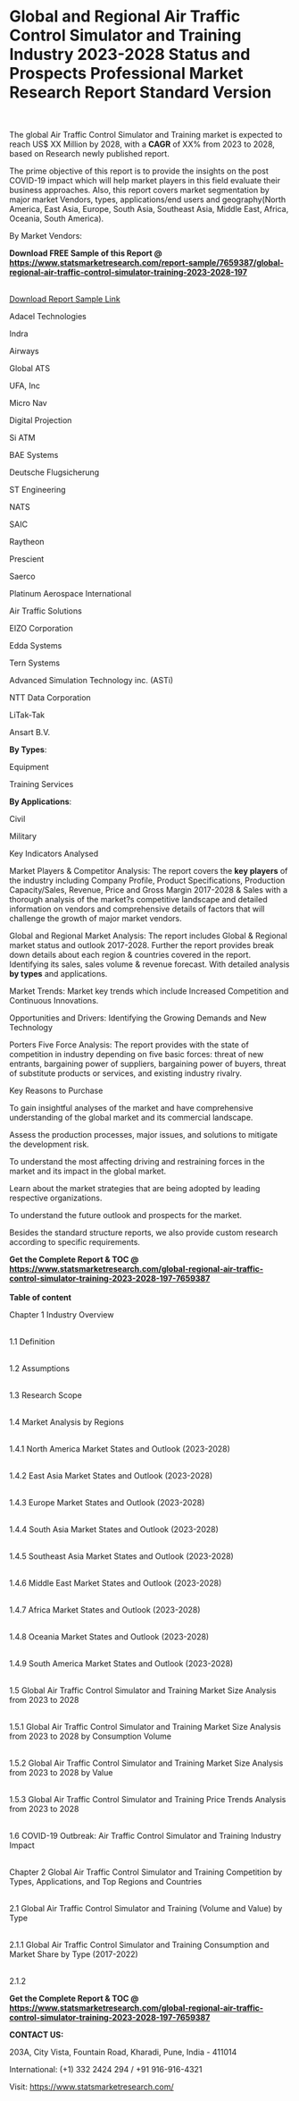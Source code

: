 <h1>Global and Regional Air Traffic Control Simulator and Training Industry 2023-2028 Status and Prospects Professional Market Research Report Standard Version</h1><br/><p>The global Air Traffic Control Simulator and Training market is expected to reach US$ XX Million by 2028, with a <strong>CAGR</strong> of XX% from 2023 to 2028, based on Research newly published report.</p><p>The prime objective of this report is to provide the insights on the post COVID-19 impact which will help market players in this field evaluate their business approaches. Also, this report covers market segmentation by major market Vendors, types, applications/end users and geography(North America, East Asia, Europe, South Asia, Southeast Asia, Middle East, Africa, Oceania, South America).</p><p>By Market Vendors:</p><div><b>Download FREE Sample of this Report @ <a href="https://www.statsmarketresearch.com/download-free-sample/7659387/global-regional-air-traffic-control-simulator-training-2023-2028-197">https://www.statsmarketresearch.com/report-sample/7659387/global-regional-air-traffic-control-simulator-training-2023-2028-197</a></b></div><br><p><a href="https://www.statsmarketresearch.com/download-free-sample/7659387/global-regional-air-traffic-control-simulator-training-2023-2028-197">Download Report Sample Link</a></p><p>Adacel Technologies</p><p>Indra</p><p>Airways</p><p>Global ATS</p><p>UFA, Inc</p><p>Micro Nav</p><p>Digital Projection</p><p>Si ATM</p><p>BAE Systems</p><p>Deutsche Flugsicherung</p><p>ST Engineering</p><p>NATS</p><p>SAIC</p><p>Raytheon</p><p>Prescient</p><p>Saerco</p><p>Platinum Aerospace International</p><p>Air Traffic Solutions</p><p>EIZO Corporation</p><p>Edda Systems</p><p>Tern Systems</p><p>Advanced Simulation Technology inc. (ASTi)</p><p>NTT Data Corporation</p><p>LiTak-Tak</p><p>Ansart B.V.</p><p><strong>By Types</strong>:</p><p>Equipment</p><p>Training Services</p><p><strong><strong>By Applications</strong></strong>:</p><p>Civil</p><p>Military</p><p>Key Indicators Analysed</p><p>Market Players & Competitor Analysis: The report covers the <strong>key players</strong> of the industry including Company Profile, Product Specifications, Production Capacity/Sales, Revenue, Price and Gross Margin 2017-2028 & Sales with a thorough analysis of the market?s competitive landscape and detailed information on vendors and comprehensive details of factors that will challenge the growth of major market vendors.</p><p>Global and Regional Market Analysis: The report includes Global & Regional market status and outlook 2017-2028. Further the report provides break down details about each region & countries covered in the report. Identifying its sales, sales volume & revenue forecast. With detailed analysis <strong>by types</strong> and applications.</p><p>Market Trends: Market key trends which include Increased Competition and Continuous Innovations.</p><p>Opportunities and Drivers: Identifying the Growing Demands and New Technology</p><p>Porters Five Force Analysis: The report provides with the state of competition in industry depending on five basic forces: threat of new entrants, bargaining power of suppliers, bargaining power of buyers, threat of substitute products or services, and existing industry rivalry.</p><p>Key Reasons to Purchase</p><p>To gain insightful analyses of the market and have comprehensive understanding of the global market and its commercial landscape.</p><p>Assess the production processes, major issues, and solutions to mitigate the development risk.</p><p>To understand the most affecting driving and restraining forces in the market and its impact in the global market.</p><p>Learn about the market strategies that are being adopted by leading respective organizations.</p><p>To understand the future outlook and prospects for the market.</p><p>Besides the standard structure reports, we also provide custom research according to specific requirements.</p><div><b>Get the Complete Report & TOC @ <a href="https://www.statsmarketresearch.com/global-regional-air-traffic-control-simulator-training-2023-2028-197-7659387">https://www.statsmarketresearch.com/global-regional-air-traffic-control-simulator-training-2023-2028-197-7659387</a></b></div><br><b>Table of content</b><p>Chapter 1 Industry Overview<br />
 
 <br>1.1 Definition<br />
 
 <br>1.2 Assumptions<br />
 
 <br>1.3 Research Scope<br />
 
 <br>1.4 Market Analysis by Regions<br />
 
 <br>1.4.1 North America Market States and Outlook (2023-2028)<br />
 
 <br>1.4.2 East Asia Market States and Outlook (2023-2028)<br />
 
 <br>1.4.3 Europe Market States and Outlook (2023-2028)<br />
 
 <br>1.4.4 South Asia Market States and Outlook (2023-2028)<br />
 
 <br>1.4.5 Southeast Asia Market States and Outlook (2023-2028)<br />
 
 <br>1.4.6 Middle East Market States and Outlook (2023-2028)<br />
 
 <br>1.4.7 Africa Market States and Outlook (2023-2028)<br />
 
 <br>1.4.8 Oceania Market States and Outlook (2023-2028)<br />
 
 <br>1.4.9 South America Market States and Outlook (2023-2028)<br />
 
 <br>1.5 Global Air Traffic Control Simulator and Training Market Size Analysis from 2023 to 2028<br />
 
 <br>1.5.1 Global Air Traffic Control Simulator and Training Market Size Analysis from 2023 to 2028 by Consumption Volume<br />
 
 <br>1.5.2 Global Air Traffic Control Simulator and Training Market Size Analysis from 2023 to 2028 by Value<br />
 
 <br>1.5.3 Global Air Traffic Control Simulator and Training Price Trends Analysis from 2023 to 2028<br />
 
 <br>1.6 COVID-19 Outbreak: Air Traffic Control Simulator and Training Industry Impact<br />
 
 <br>Chapter 2 Global Air Traffic Control Simulator and Training Competition by Types, Applications, and Top Regions and Countries<br />
 
 <br>2.1 Global Air Traffic Control Simulator and Training (Volume and Value) by Type<br />
 
 <br>2.1.1 Global Air Traffic Control Simulator and Training Consumption and Market Share by Type (2017-2022)<br />
 
 <br>2.1.2<br><div><b>Get the Complete Report & TOC @ <a href="https://www.statsmarketresearch.com/global-regional-air-traffic-control-simulator-training-2023-2028-197-7659387">https://www.statsmarketresearch.com/global-regional-air-traffic-control-simulator-training-2023-2028-197-7659387</a></b></div></p>
 
 <b>CONTACT US:</b><br>
 
 203A, City Vista, Fountain Road, Kharadi, Pune, India - 411014 <br>
 
 International: (+1) 332 2424 294 / +91 916-916-4321<br>
 
 Visit: <a href="https://www.statsmarketresearch.com/">https://www.statsmarketresearch.com/</a>
 
 <br>